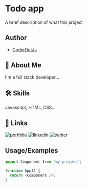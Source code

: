 # Todo app

A brief description of what this project

## Author

- [CoderDotJs](https://www.github.com/coderdotjs)

## 🚀 About Me

I'm a full stack developer...

## 🛠 Skills

Javascript, HTML, CSS...

## 🔗 Links

[![portfolio](https://img.shields.io/badge/my_portfolio-000?style=for-the-badge&logo=ko-fi&logoColor=white)](https://katherineoelsner.com/)
[![linkedin](https://img.shields.io/badge/linkedin-0A66C2?style=for-the-badge&logo=linkedin&logoColor=white)](https://www.linkedin.com/)
[![twitter](https://img.shields.io/badge/twitter-1DA1F2?style=for-the-badge&logo=twitter&logoColor=white)](https://twitter.com/)

## Usage/Examples

```javascript
import Component from "my-project";

function App() {
  return <Component />;
}
```
